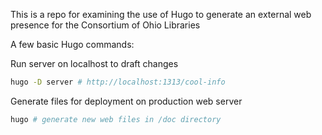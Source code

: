 This is a repo for examining the use of Hugo to generate an external web presence for the Consortium of Ohio Libraries

A few basic Hugo commands:

Run server on localhost to draft changes
```bash
hugo -D server # http://localhost:1313/cool-info
```
Generate files for deployment on production web server
```bash
hugo # generate new web files in /doc directory
```
